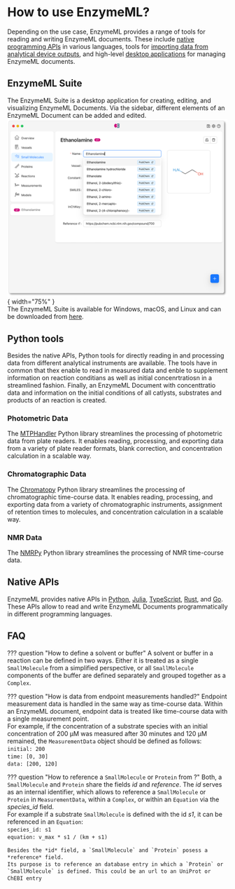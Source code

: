 # How to use EnzymeML?

Depending on the use case, EnzymeML provides a range of tools for reading and writing EnzymeML documents. These include [native programming APIs](#native-apis) in various languages, tools for [importing data from analytical device outputs](#python-tools), and high-level [desktop applications](#enzymeml-suite) for managing EnzymeML documents.

## EnzymeML Suite

The EnzymeML Suite is a desktop application for creating, editing, and visualizing EnzymeML Documents. Via the sidebar, different elements of an EnzymeML Document can be added and edited.
![EnzymeML Suite](img/suite.png){ width="75%" }  
The EnzymeML Suite is available for Windows, macOS, and Linux and can be downloaded from [here](https://github.com/EnzymeML/enzymeml-suite/releases/tag/v0.0.1).


## Python tools

Besides the native APIs, Python tools for directly reading in and processing data from different analytical instruments are available. The tools have in common that thex enable to read in measured data and enble to supplement information on reaction conditians as well as initial concenrtratiosn in a streamlined fashion. Finally, an EnzymeML Document with concenttratio data and information on the initial conditions of all catlysts, substrates and products of an reaction is created.

### Photometric Data

The [MTPHandler](https://fairchemistry.github.io/MTPHandler/) Python library streamlines the processing of photometric data from plate readers. It enables reading, processing, and exporting data from a variety of plate reader formats, blank correction, and concentration calculation in a scalable way.

### Chromatographic Data

The [Chromatopy](https://fairchemistry.github.io/chromatopy/) Python library streamlines the processing of chromatographic time-course data. It enables reading, processing, and exporting data from a variety of chromatographic instruments, assignment of retention times to molecules, and concentration calculation in a scalable way.

### NMR Data

The [NMRPy](https://nmrpy.readthedocs.io/en/latest/) Python library streamlines the processing of NMR time-course data.


## Native APIs

EnzymeML provides native APIs in [Python](https://github.com/EnzymeML/PyEnzyme/tree/v2-migration), [Julia](https://github.com/EnzymeML/enzymeml-specifications/tree/main/enzymeml-jl), [TypeScript](https://github.com/EnzymeML/enzymeml-specifications/tree/main/enzymeml-ts), [Rust](https://github.com/EnzymeML/enzymeml-rs), and [Go](https://github.com/EnzymeML/enzymeml-specifications/tree/main/enzymeml-go). These APIs allow to read and write EnzymeML Documents programmatically in different programming languages.


## FAQ

??? question "How to define a solvent or buffer"
    A solvent or buffer in a reaction can be defined in two ways. Either it is treated as a single `SmallMolecule` from a simplified perspective, or all `SmallMolecule` components of the buffer are defined separately and grouped together as a `Complex`.

??? question "How is data from endpoint measurements handled?"
    Endpoint measurement data is handled in the same way as time-course data. Within an EnzymeML document, endpoint data is treated like time-course data with a single measurement point.  
    For example, if the concentration of a substrate species with an initial concentration of 200 µM was measured after 30 minutes and 120 µM remained, the `MeasurementData` object should be defined as follows:  
    `initial: 200`  
    `time: [0, 30]`  
    `data: [200, 120]`  

??? question "How to reference a `SmallMolecule` or `Protein` from ?"
    Both, a `SmallMolecule` and `Protein` share the fields *id* and *reference*. The *id* serves as an internal identifier, which allows to reference a `SmallMolecule` or `Protein` in `MeasurementData`, within a `Complex`, or within an `Equation` via the *species_id* field.  
    For example if a substrate `SmallMolecule` is defined with the id *s1*, it can be referenced in an `Equation`:  
    `species_id: s1`  
    `equation: v_max * s1 / (km + s1)`

    Besides the *id* field, a `SmallMolecule` and `Protein` posess a *reference* field.
    Its purpose is to reference an database entry in which a `Protein` or `SmallMolecule` is defined. This could be an url to an UniProt or ChEBI entry
